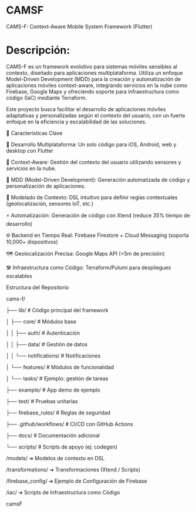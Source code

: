 # CAMSF
CAMS-F: Context-Aware Mobile System Framework (Flutter)

# Descripción:

CAMS-F es un framework evolutivo para sistemas móviles sensibles al contexto, diseñado para aplicaciones multiplataforma. Utiliza un enfoque Model-Driven Development (MDD) para la creación y automatización de aplicaciones móviles context-aware, integrando servicios en la nube como Firebase, Google Maps y ofreciendo soporte para infraestructura como código (IaC) mediante Terraform.

Este proyecto busca facilitar el desarrollo de aplicaciones móviles adaptativas y personalizadas según el contexto del usuario, con un fuerte enfoque en la eficiencia y escalabilidad de las soluciones.

📌 Características Clave

🔄 Desarrollo Multiplataforma: Un solo código para iOS, Android, web y desktop con Flutter

🔄 Context-Aware: Gestión del contexto del usuario utilizando sensores y servicios en la nube.

🔄 MDD (Model-Driven Development): Generación automatizada de código y personalización de aplicaciones.

🧠 Modelado de Contexto: DSL intuitivo para definir reglas contextuales (geolocalización, sensores IoT, etc.)

⚡ Automatización: Generación de código con Xtend (reduce 35% tiempo de desarrollo)

🌐 Backend en Tiempo Real: Firebase Firestore + Cloud Messaging (soporta 10,000+ dispositivos)

🗺️ Geolocalización Precisa: Google Maps API (<5m de precisión)

🛠️ Infraestructura como Código: Terraform/Pulumi para despliegues escalables



Estructura del Repositorio

cams-f/

├── lib/                       # Código principal del framework

│   ├── core/                  # Módulos base

│   │   ├── auth/              # Autenticación

│   │   ├── data/              # Gestión de datos

│   │   └── notifications/     # Notificaciones

│   └── features/              # Módulos de funcionalidad

│       └── tasks/             # Ejemplo: gestión de tareas

├── example/                   # App demo de ejemplo

├── test/                      # Pruebas unitarias

├── firebase_rules/            # Reglas de seguridad

├── .github/workflows/         # CI/CD con GitHub Actions

├── docs/                      # Documentación adicional

└── scripts/                   # Scripts de apoyo (ej: codegen)

/models/ ➔ Modelos de contexto en DSL

/transformations/ ➔ Transformaciones (Xtend / Scripts)

/firebase_config/ ➔ Ejemplo de Configuración de Firebase

/iac/ ➔ Scripts de Infraestructura como Código

camsF

